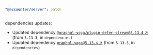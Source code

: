 ```yaml
---
"@accounter/server": patch
---
```

dependencies updates:
  - Updated dependency [`@graphql-yoga/plugin-defer-stream@3.13.4` ↗︎](https://www.npmjs.com/package/@graphql-yoga/plugin-defer-stream/v/3.13.4) (from `3.13.3`, in `dependencies`)
  - Updated dependency [`graphql-yoga@5.13.4` ↗︎](https://www.npmjs.com/package/graphql-yoga/v/5.13.4) (from `5.13.3`, in `dependencies`)
